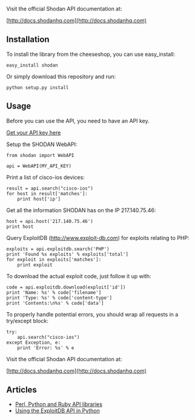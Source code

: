 Visit the official Shodan API documentation at:

[http://docs.shodanhq.com](http://docs.shodanhq.com)

## Installation

To install the library from the cheeseshop, you can use easy_install:

	easy_install shodan

Or simply download this repository and run:

	python setup.py install

## Usage

Before you can use the API, you need to have an API key.

[Get your API key here](http://www.shodanhq.com/api_doc)

Setup the SHODAN WebAPI:

	from shodan import WebAPI
	
	api = WebAPI(MY_API_KEY)

Print a list of cisco-ios devices:

	result = api.search("cisco-ios")
	for host in result['matches']:
		print host['ip']

Get all the information SHODAN has on the IP 217.140.75.46:

	host = api.host('217.140.75.46')
	print host

Query ExploitDB (http://www.exploit-db.com) for exploits relating to PHP:
	
	exploits = api.exploitdb.search('PHP')
	print 'Found %s exploits' % exploits['total']
	for exploit in exploits['matches']:
		print exploit

To download the actual exploit code, just follow it up with:

	code = api.exploitdb.download(exploit['id'])
	print 'Name: %s' % code['filename']
	print 'Type: %s' % code['content-type']
	print 'Contents:\n%s' % code['data']

To properly handle potential errors, you should wrap all requests in a try/except block:

	try:
		api.search("cisco-ios")
	except Exception, e:
		print 'Error: %s' % e

Visit the official Shodan API documentation at:

[http://docs.shodanhq.com](http://docs.shodanhq.com)

## Articles

* [Perl, Python and Ruby API libraries](http://www.surtri.com/2010/10/20/perl-python-ruby-api/)
* [Using the ExploitDB API in Python](http://www.surtri.com/2010/11/01/exploitdb-api/)
